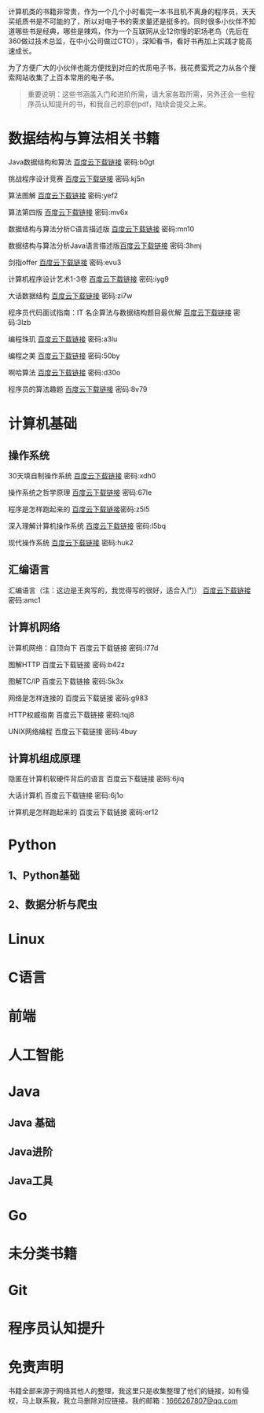 计算机类的书籍非常贵，作为一个几个小时看完一本书且机不离身的程序员，天天买纸质书是不可能的了，所以对电子书的需求量还是挺多的。同时很多小伙伴不知道哪些书是经典，哪些是辣鸡，作为一个互联网从业12你慢的职场老鸟（先后在360做过技术总监，在中小公司做过CTO），深知看书，看好书再加上实践才能高速成长。

为了方便广大的小伙伴也能方便找到对应的优质电子书，我花费蛮荒之力从各个搜索网站收集了上百本常用的电子书。

> 重要说明：这些书涵盖入门和进阶所需，请大家各取所需，另外还会一些程序员认知提升的书，和我自己的原创pdf，陆续会提交上来。

# 数据结构与算法相关书籍

Java数据结构和算法 [百度云下载链接](https://pan.baidu.com/s/1AvzzfwDfhm2-A8Bzi7CNPQ) 密码:b0gt

挑战程序设计竞赛 [百度云下载链接](https://pan.baidu.com/s/148Eojdg0cdogKR38eix6Hg) 密码:kj5n

算法图解 [百度云下载链接](https://pan.baidu.com/s/1SDUKszSJsLVmN8_p1rzujQ) 密码:yef2

算法第四版 [百度云下载链接](https://pan.baidu.com/s/1AJVS1UMqcGhFR9thSdzZIg) 密码:mv6x

数据结构与算法分析C语言描述版 [百度云下载链接](https://pan.baidu.com/s/148Eojdg0cdogKR38eix6Hg) 密码:mn10

数据结构与算法分析Java语言描述版[百度云下载链接](https://pan.baidu.com/s/1MB9GKeGNfsOzWR2oODov5g) 密码:3hmj

剑指offer [百度云下载链接](https://pan.baidu.com/s/1bQatNWclizKvHXseScsvDQ) 密码:evu3

计算机程序设计艺术1-3卷 [百度云下载链接](https://pan.baidu.com/s/1bYk8HBRx6XS6uianZKZusg) 密码:iyg9

大话数据结构 [百度云下载链接](https://pan.baidu.com/s/1wKEBnsi5CkbCu2SC6RZWrg) 密码:zi7w

程序员代码面试指南：IT 名企算法与数据结构题目最优解 [百度云下载链接](https://pan.baidu.com/s/18uQunE3EG3Io2HNWd5dwiw) 密码:3lzb

编程珠玑 [百度云下载链接](https://pan.baidu.com/s/15h75e9FFZmwUILGayJgoSg) 密码:a3lu

编程之美 [百度云下载链接](https://pan.baidu.com/s/159AgTbKmX7wZpKhIx701yQ) 密码:50by

啊哈算法 [百度云下载链接](https://pan.baidu.com/s/1VhL0FmfF3qu-j27n3tMs_Q) 密码:d30o

程序员的算法趣题 [百度云下载链接](https://pan.baidu.com/s/1ejUq1zPxio4w7kv73CmepA) 密码:8v79

# 计算机基础

## 操作系统

30天填自制操作系统 [百度云下载链接](https://pan.baidu.com/s/1PMT_u5eZsqIWQZxAcWJLvA) 密码:xdh0

操作系统之哲学原理 [百度云下载链接](https://pan.baidu.com/s/1hG6cJPcj3EeZ0jrp7Y9bkA) 密码:67le

程序是怎样跑起来的 [百度云下载链接](https://pan.baidu.com/s/1rf8_d5W-vG-eCAfgzedQKA)密码:z5l5

深入理解计算机操作系统 [百度云下载链接](https://pan.baidu.com/s/1J42r3-ib0U32hpsG8mYvyg)  密码:l5bq

现代操作系统 [百度云下载链接](https://pan.baidu.com/s/1w62g7cqy6hMf3my-_Mg2Dg)  密码:huk2

## 汇编语言
汇编语言（注：这边是王爽写的，我觉得写的很好，适合入门） [百度云下载链接](https://pan.baidu.com/s/1GVYruwnhKN7ZnslmsZcJ4Q) 密码:amc1

## 计算机网络
计算机网络：自顶向下 百度云下载链接 密码:l77d

图解HTTP 百度云下载链接 密码:b42z

图解TC/IP 百度云下载链接 密码:5k3x

网络是怎样连接的 百度云下载链接 密码:g983

HTTP权威指南 百度云下载链接 密码:tqj8

UNIX网络编程 百度云下载链接 密码:4buy

## 计算机组成原理
隐匿在计算机软硬件背后的语言 百度云下载链接 密码:6jiq

大话计算机 百度云下载链接 密码:6j1o

计算机是怎样跑起来的 百度云下载链接 密码:er12

# Python
## 1、Python基础
## 2、数据分析与爬虫

# Linux

# C语言

# 前端

# 人工智能

# Java
## Java 基础

## Java进阶

## Java工具

# Go

# 未分类书籍

# Git

# 程序员认知提升

# 免责声明
书籍全部来源于网络其他人的整理，我这里只是收集整理了他们的链接，如有侵权，马上联系我，我立马删除对应链接。我的邮箱：1666267807@qq.com
